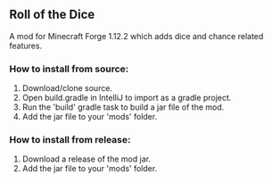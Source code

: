 ## Roll of the Dice

A mod for Minecraft Forge 1.12.2 which adds dice and chance related features.

### How to install from source:
1. Download/clone source.
2. Open build.gradle in IntelliJ to import as a gradle project.
3. Run the 'build' gradle task to build a jar file of the mod.
4. Add the jar file to your 'mods' folder.

### How to install from release:
1. Download a release of the mod jar.
2. Add the jar file to your 'mods' folder.